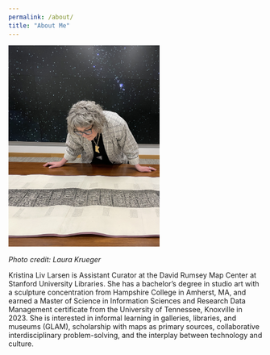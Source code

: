 ```yaml
---
permalink: /about/
title: "About Me"
---
```

<img src="/assets/images/KLphoto.jpg" alt="Picture of Kristina Larsen looking at a large engraving" width="300">

*Photo credit: Laura Krueger*

Kristina Liv Larsen is Assistant Curator at the David Rumsey Map Center at Stanford University Libraries. She has a bachelor’s degree in studio art with a sculpture concentration from Hampshire College in Amherst, MA, and earned a Master of Science in Information Sciences and Research Data Management certificate from the University of Tennessee, Knoxville in 2023. She is interested in informal learning in galleries, libraries, and museums (GLAM), scholarship with maps as primary sources, collaborative interdisciplinary problem-solving, and the interplay between technology and culture.
